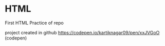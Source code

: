 # HTML
First HTML Practice of repo

project created in github
https://codepen.io/kartiknagar09/pen/xxJVGoO (codepen)
